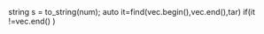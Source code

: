<string>
  string s = to_string(num);

<algorithm>
  auto it=find(vec.begin(),vec.end(),tar)
  if(it !=vec.end() )
